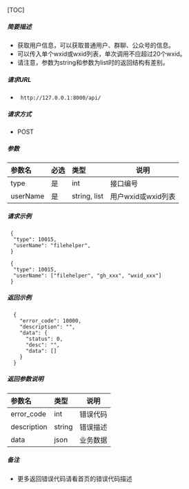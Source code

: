 


[TOC]
    
##### 简要描述

- 获取用户信息，可以获取普通用户、群聊、公众号的信息。
- 可以传入单个wxid或wxid列表，单次调用不应超过20个wxid。
- 请注意，参数为string和参数为list时的返回结构有差别。

##### 请求URL
- ` http://127.0.0.1:8000/api/`
  
##### 请求方式
- POST 

##### 参数

|参数名|必选|类型|说明|
|:----    |:---|:----- |-----   |
|type |是  |int | 接口编号    |
|userName |是  |string, list | 用户wxid或wxid列表    |

##### 请求示例

```
 {
  "type": 10015,
  "userName": "filehelper",
 } 
```
```
 {
  "type": 10015,
  "userName": ["filehelper", "gh_xxx", "wxid_xxx"]
 } 
```

##### 返回示例 

``` 
  {
    "error_code": 10000,
    "description": "",
    "data": {
      "status": 0,
      "desc": "",
      "data": []
    }
  }
```

##### 返回参数说明 

|参数名|类型|说明|
|:-----  |:-----|-----                           |
|error_code |int   |错误代码  |
|description|string|错误描述|
|data|json|业务数据|

##### 备注 

- 更多返回错误代码请看首页的错误代码描述






